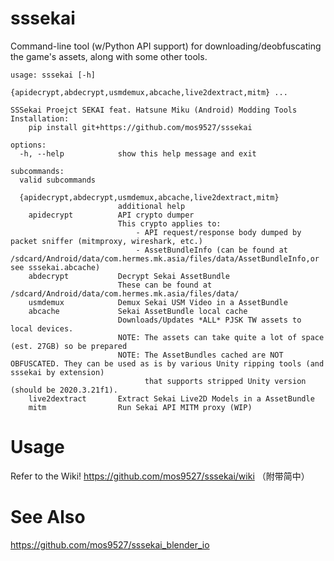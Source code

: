 # sssekai
Command-line tool (w/Python API support) for downloading/deobfuscating the game's assets, along with some other tools.

    usage: sssekai [-h]
                  {apidecrypt,abdecrypt,usmdemux,abcache,live2dextract,mitm} ...

    SSSekai Proejct SEKAI feat. Hatsune Miku (Android) Modding Tools
    Installation:
        pip install git+https://github.com/mos9527/sssekai                                    

    options:
      -h, --help            show this help message and exit

    subcommands:
      valid subcommands

      {apidecrypt,abdecrypt,usmdemux,abcache,live2dextract,mitm}
                            additional help
        apidecrypt          API crypto dumper
                            This crypto applies to:
                                - API request/response body dumped by packet sniffer (mitmproxy, wireshark, etc.)
                                - AssetBundleInfo (can be found at /sdcard/Android/data/com.hermes.mk.asia/files/data/AssetBundleInfo,or see sssekai.abcache)
        abdecrypt           Decrypt Sekai AssetBundle
                            These can be found at /sdcard/Android/data/com.hermes.mk.asia/files/data/                                             
        usmdemux            Demux Sekai USM Video in a AssetBundle
        abcache             Sekai AssetBundle local cache
                            Downloads/Updates *ALL* PJSK TW assets to local devices.
                            NOTE: The assets can take quite a lot of space (est. 27GB) so be prepared
                            NOTE: The AssetBundles cached are NOT OBFUSCATED. They can be used as is by various Unity ripping tools (and sssekai by extension)
                                  that supports stripped Unity version (should be 2020.3.21f1).
        live2dextract       Extract Sekai Live2D Models in a AssetBundle
        mitm                Run Sekai API MITM proxy (WIP)

# Usage
Refer to the Wiki!
https://github.com/mos9527/sssekai/wiki （附带简中）

# See Also
https://github.com/mos9527/sssekai_blender_io